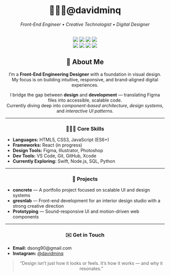 <h1 align="center">🧑🏻‍💻@davidminq</h1>
<p align="center"><i>Front-End Engineer • Creative Technologist • Digital Designer</i></p>

<div align="center">

  <!-- Skill Badges -->
  <br/>

  <img src="https://img.shields.io/badge/Code-JavaScript-yellow?logo=javascript&logoColor=black"/>
  <img src="https://img.shields.io/badge/Markup-HTML5-E34F26?logo=html5&logoColor=white"/>
  <img src="https://img.shields.io/badge/Style-CSS3-1572B6?logo=css3&logoColor=white"/>
  <img src="https://img.shields.io/badge/Tools-VS%20Code-007ACC?logo=visualstudiocode&logoColor=white"/>

  <br/>

  <!-- Learning Badges -->
  <img src="https://img.shields.io/badge/Learning-React-61DAFB?logo=react&logoColor=black"/>
  <img src="https://img.shields.io/badge/Learning-Python-3776AB?logo=python&logoColor=white"/>
  <img src="https://img.shields.io/badge/Learning-Node.js-339933?logo=nodedotjs&logoColor=white"/>
  <img src="https://img.shields.io/badge/Learning-Swift-FA7343?logo=swift&logoColor=white"/>

</div>
<h2 align="center">👤 About Me</h2>

<p align="center">
  I’m a <strong>Front-End Engineering Designer</strong> with a foundation in visual design.<br>
  My focus is on building intuitive, responsive, and brand-aligned digital experiences.
</p>

<p align="center">
  I bridge the gap between <strong>design</strong> and <strong>development</strong> — translating Figma files into accessible, scalable code.<br>
  Currently diving deep into <em>component-based architecture</em>, <em>design systems</em>, and <em>interactive UI patterns</em>.
</p>

<hr>

<h3 align="center">🧑🏻‍💻 Core Skills</h3>

<ul>
  <li><strong>Languages:</strong> HTML5, CSS3, JavaScript (ES6+)</li>
  <li><strong>Frameworks:</strong> React (in progress)</li>
  <li><strong>Design Tools:</strong> Figma, Illustrator, Photoshop</li>
  <li><strong>Dev Tools:</strong> VS Code, Git, GitHub, Xcode</li>
  <li><strong>Currently Exploring:</strong> Swift, Node.js, SQL, Python</li>
</ul>

<hr>

<h3 align="center">🚧 Projects</h3>

<ul>
  <li><strong>concrete</strong> — A portfolio project focused on scalable UI and design systems</li>
  <li><strong>gresnlab</strong> — Front-end development for an interior design studio with a strong creative direction</li>
  <li><strong>Prototyping</strong> — Sound-responsive UI and motion-driven web components</li>
</ul>

<hr>

<h3 align="center">✉️ Get in Touch</h3>

<ul>
  <li><strong>Email:</strong> dsong90@gmail.com</li>
  <li><strong>Instagram:</strong> <a href="https://instagram.com/davidminq" target="_blank">@davidminq</a></li>
</ul>

<blockquote align="center">
“Design isn’t just how it looks or feels. It’s how it works — and why it resonates.”
</blockquote>
